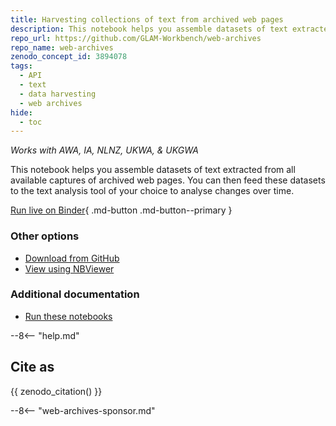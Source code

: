 ```yaml
---
title: Harvesting collections of text from archived web pages
description: This notebook helps you assemble datasets of text extracted from all available captures of archived web pages. You can then feed these datasets to the text analysis tool of your choice to analyse changes over time.
repo_url: https://github.com/GLAM-Workbench/web-archives
repo_name: web-archives
zenodo_concept_id: 3894078
tags:
  - API
  - text
  - data harvesting
  - web archives
hide:
  - toc
---
```


*Works with AWA, IA, NLNZ, UKWA, & UKGWA*

This notebook helps you assemble datasets of text extracted from all available captures of archived web pages. You can then feed these datasets to the text analysis tool of your choice to analyse changes over time.

[Run live on Binder](https://mybinder.org/v2/gh/GLAM-Workbench/web-archives/master?urlpath=/lab/tree/getting_text_from_web_pages.ipynb){ .md-button .md-button--primary }

### Other options

* [Download from GitHub](https://github.com/GLAM-Workbench/web-archives/blob/master/getting_text_from_web_pages.ipynb)
* [View using NBViewer](https://nbviewer.jupyter.org/github/GLAM-Workbench/web-archives/blob/master/getting_text_from_web_pages.ipynb)

### Additional documentation

* [Run these notebooks](../#run-these-notebooks)

--8<-- "help.md"

## Cite as

{{ zenodo_citation() }}

--8<-- "web-archives-sponsor.md"